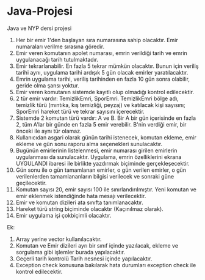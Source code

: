 # Java-Projesi
Java ve NYP dersi projesi

1. Her bir emir 1'den başlayan sıra numarasına sahip olacaktır. Emir numaraları verilme sırasına göredir.
2. Emir veren komutanın apolet numarası, emrin verildiği tarih ve emrin uygulanacağı tarih tutulmaktadır.
3. Emir tekrarlanabilir. En fazla 5 tekrar mümkün olacaktır. Bunun için veriliş tarihi aynı, uygulama tarihi ardışık 5 gün olacak emirler yaratılacaktır.
4. Emrin uygulama tarihi, veriliş tarihinden en fazla 10 gün sonra olabilir, geride olma şansı yoktur.
5. Emir veren komutanın sistemde kayıtlı olup olmadığı kontrol edilecektir.
6. 2 tür emir vardır: TemizlikEmri, SporEmri. TemizlikEmri bölge adı, temizlik türü (mıntıka, kış temizliği, peyzaj) ve katılacak kişi sayısını; SporEmri hareket türü ve tekrar sayısını içerecektir.
7. Sistemde 2 komutan türü vardır: A ve B. Bir A bir gün içerisinde en fazla 2, tüm A'lar bir günde en fazla 5 emir verebilir. B'nin verdiği emir, bir önceki ile aynı tür olamaz.
8. Kullanıcıdan asgari olarak günün tarihi istenecek, komutan ekleme, emir ekleme ve gün sonu raporu alma seçenekleri sunulacaktır.
9. Bugünün emirlerinin listelenmesi, emir numarası girilen emirlerin uygulanması da sunulacaktır. Uygulama, emrin özelliklerini ekrana UYGULANDI ibaresi ile birlikte yazdırmak biçiminde gerçekleşecektir.
10. Gün sonu ile o gün tamamlanan emirler, o gün verilen emirler, o gün verilenlerden tamamlananların bilgisi verilecek ve sonraki güne geçilecektir.
11. Komutan sayısı 20, emir sayısı 100 ile sınırlandırılmıştır. Yeni komutan ve emir eklenmek istendiğinde hata mesajı verilecektir.
12. Emir ve komutan dizileri ata sınıfta tanımlanacaktır.
13. Hareket türü string biçiminde olacaktır (Kaçınılmaz olarak).
14. Emir uygulama işi çokbiçimli olacaktır.

Ek:
1. Array yerine vector kullanılacaktır.
2. Komutan ve Emir dizileri ayrı bir sınıf içinde yazılacak, ekleme ve sorgulama gibi işlemler burada yapılacaktır.
3. Geçerli tarih kontrolü Tarih nesnesi içinde yapılacaktır.
4. Exception check konusuna bakılarak hata durumları exception check ile kontrol edilecektir.
